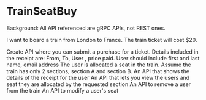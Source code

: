 # TrainSeatBuy

Background: All API referenced are gRPC APIs, not REST ones.

I want to board a train from London to France. The train ticket will cost $20.

Create API where you can submit a purchase for a ticket.  Details included in the receipt are:
From, To, User , price paid.
User should include first and last name, email address
The user is allocated a seat in the train.  Assume the train has only 2 sections, section A and section B.
An API that shows the details of the receipt for the user
An API that lets you view the users and seat they are allocated by the requested section
An API to remove a user from the train
An API to modify a user's seat